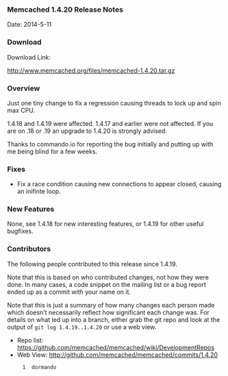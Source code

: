 ### Memcached 1.4.20 Release Notes

Date: 2014-5-11

### Download

Download Link:

http://www.memcached.org/files/memcached-1.4.20.tar.gz


### Overview

Just one tiny change to fix a regression causing threads to lock up and spin
max CPU.

1.4.18 and 1.4.19 were affected. 1.4.17 and earlier were not affected. If you
are on .18 or .19 an upgrade to 1.4.20 is strongly advised.

Thanks to commando.io for reporting the bug initially and putting up with me
being blind for a few weeks.

### Fixes

  * Fix a race condition causing new connections to appear closed, causing an inifinte loop.


### New Features

None, see 1.4.18 for new interesting features, or 1.4.19 for other useful
bugfixes.

### Contributors

The following people contributed to this release since 1.4.19.

Note that this is based on who contributed changes, not how they were
done.  In many cases, a code snippet on the mailing list or a bug
report ended up as a commit with your name on it.

Note that this is just a summary of how many changes each person made
which doesn't necessarily reflect how significant each change was.
For details on what led up into a branch, either grab the git repo and
look at the output of `git log 1.4.19..1.4.20` or use a web view.

  * Repo list:  https://github.com/memcached/memcached/wiki/DevelopmentRepos
  * Web View: http://github.com/memcached/memcached/commits/1.4.20

```
     1	dormando

```

